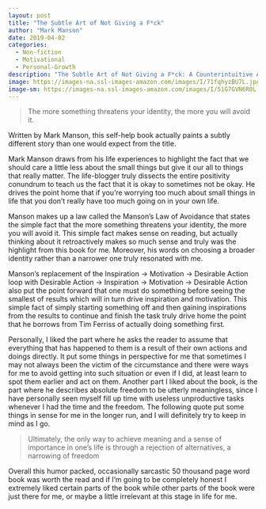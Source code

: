 ```yaml
---
layout: post
title: "The Subtle Art of Not Giving a F*ck"
author: "Mark Manson"
date: 2019-04-02
categories:
  - Non-fiction
  - Motivational
  - Personal-Growth
description: "The Subtle Art of Not Giving a F*ck: A Counterintuitive Approach to Living a Good Life is the FCC first book by blogger and author Mark Manson. In it Manson argues that life's struggles give it meaning, and that the mindless positivity of typical self-help books is neither practical nor helpful. It was a bestseller."
image: https://images-na.ssl-images-amazon.com/images/I/71fqhyzBU7L.jpg
image-sm: https://images-na.ssl-images-amazon.com/images/I/51G7GVN6R0L._SX331_BO1,204,203,200_.jpg
---
```

> The more something threatens your identity, the more you will avoid it.

Written by Mark Manson, this self-help book actually paints a subtly different story than one would expect from the title.

Mark Manson draws from his life experiences to highlight the fact that we should care a little less about the small things but give it our all to things that really matter. The life-blogger truly dissects the entire positivity conundrum to teach us the fact that it is okay to sometimes not be okay. He drives the point home that if you’re worrying too much about small things in life that you don’t really have too much going on in your own life.

Manson makes up a law called the Manson’s Law of Avoidance that states the simple fact that the more something threatens your identity, the more you will avoid it. This simple fact makes sense on reading, but actually thinking about it retroactively makes so much sense and truly was the highlight from this book for me. Moreover, his words on choosing a broader identity rather than a narrower one truly resonated with me.

Manson’s replacement of the Inspiration →  Motivation → Desirable Action loop with Desirable Action → Inspiration → Motivation → Desirable Action also put the point forward that one must do something before seeing the smallest of results which will in turn drive inspiration and motivation. This simple fact of simply starting something off and then gaining inspirations from the results to continue and finish the task truly drive home the point that he borrows from Tim Ferriss of actually doing something first.

Personally, I liked the part where he asks the reader to assume that everything that has happened to them is a result of their own actions and doings directly. It put some things in perspective for me that sometimes I may not always been the victim of the circumstance and there were ways for me to avoid getting into such situation or even if I did, at least learn to spot them earlier and act on them.
Another part I liked about the book, is the part where he describes absolute freedom to be utterly meaningless, since I have personally seen myself fill up time with useless unproductive tasks whenever I had the time and the freedom. The following quote put some things in sense for me in the longer run, and I will definitely try to keep in mind as I go.

> Ultimately, the only way to achieve meaning and a sense of importance in one’s life is through a rejection of alternatives, a narrowing of freedom

Overall this humor packed, occasionally sarcastic 50 thousand page word book was worth the read and if I’m going to be completely honest I extremely liked certain parts of the book while other parts of the book were just there for me, or maybe a little irrelevant at this stage in life for me.
